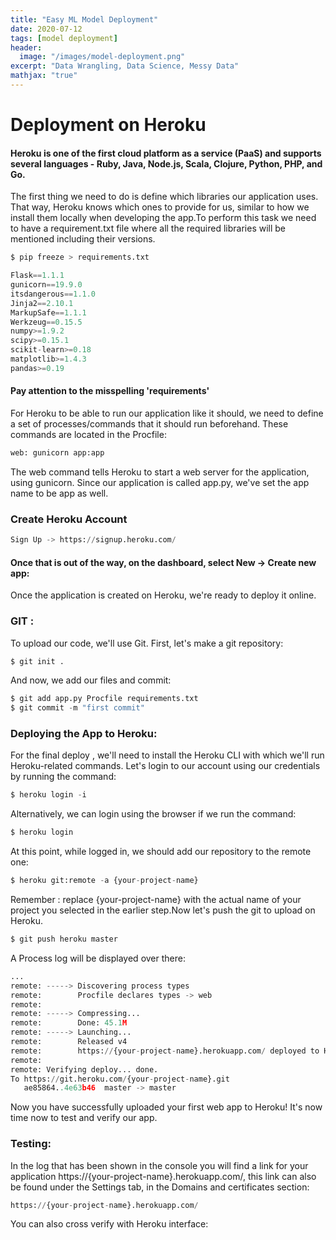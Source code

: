 ```yaml
---
title: "Easy ML Model Deployment"
date: 2020-07-12
tags: [model deployment]
header:
  image: "/images/model-deployment.png"
excerpt: "Data Wrangling, Data Science, Messy Data"
mathjax: "true"
---
```

# Deployment on Heroku

#### Heroku is one of the first cloud platform as a service (PaaS) and supports several languages - Ruby, Java, Node.js, Scala, Clojure, Python, PHP, and Go.
The first thing we need to do is define which libraries our application uses. That way, Heroku knows which ones to provide for us, similar to how we install them locally when developing the app.To perform this task we need to have a requirement.txt file where all the required libraries will be mentioned including their versions.

```python
$ pip freeze > requirements.txt
```


```python
Flask==1.1.1
gunicorn==19.9.0
itsdangerous==1.1.0
Jinja2==2.10.1
MarkupSafe==1.1.1
Werkzeug==0.15.5
numpy>=1.9.2
scipy>=0.15.1
scikit-learn>=0.18
matplotlib>=1.4.3
pandas>=0.19
```

#### Pay attention to the misspelling 'requirements'
For Heroku to be able to run our application like it should, we need to define a set of processes/commands that it should run beforehand. These commands are located in the Procfile:

```python
web: gunicorn app:app
```
The web command tells Heroku to start a web server for the application, using gunicorn. Since our application is called app.py, we've set the app name to be app as well.
### Create Heroku Account


```python
Sign Up -> https://signup.heroku.com/
```

#### Once that is out of the way, on the dashboard, select New -> Create new app:

Once the application is created on Heroku, we're ready to deploy it online.

### GIT : 

To upload our code, we'll use Git. First, let's make a git repository:


```python
$ git init .
```
And now, we add our files and commit:

```python
$ git add app.py Procfile requirements.txt
$ git commit -m "first commit"
```

### Deploying the App to Heroku:
For the final deploy , we'll need to install the Heroku CLI with which we'll run Heroku-related commands. Let's login to our account using our credentials by running the command:

```python
$ heroku login -i
```
Alternatively, we can login using the browser if we run the command:

```python
$ heroku login
```
At this point, while logged in, we should add our repository to the remote one:

```python
$ heroku git:remote -a {your-project-name}
```
Remember : replace {your-project-name} with the actual name of your project you selected in the earlier step.Now let's push the git to upload on Heroku. 

```python
$ git push heroku master
```
A Process log will be displayed over there:

```python
...
remote: -----> Discovering process types
remote:        Procfile declares types -> web
remote:
remote: -----> Compressing...
remote:        Done: 45.1M
remote: -----> Launching...
remote:        Released v4
remote:        https://{your-project-name}.herokuapp.com/ deployed to Heroku
remote:
remote: Verifying deploy... done.
To https://git.heroku.com/{your-project-name}.git
   ae85864..4e63b46  master -> master
```
Now you have successfully uploaded your first web app to Heroku! It's now time now to test and verify our app.
### Testing:
In the log that has been shown in the console you will find a link for your application https://{your-project-name}.herokuapp.com/, this link can also be found under the Settings tab, in the Domains and certificates section:

```python
https://{your-project-name}.herokuapp.com/
```
You can also cross verify with Heroku interface:

```python

```
